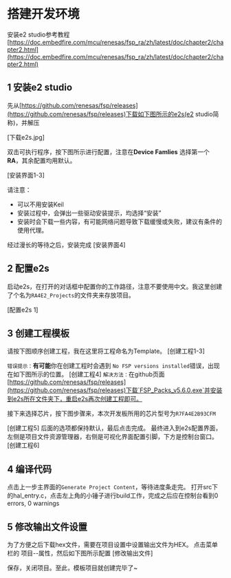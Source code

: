 # 搭建开发环境
安装e2 studio参考教程 [https://doc.embedfire.com/mcu/renesas/fsp_ra/zh/latest/doc/chapter2/chapter2.html](https://doc.embedfire.com/mcu/renesas/fsp_ra/zh/latest/doc/chapter2/chapter2.html)

## 1 安装e2 studio
先从[https://github.com/renesas/fsp/releases](https://github.com/renesas/fsp/releases)下载如下图所示的e2s(e2 studio简称)，并解压

[下载e2s.jpg]

双击可执行程序，按下图所示进行配置，注意在**Device Famlies** 选择第一个 **RA**，其余配置均用默认。

[安装界面1-3]

请注意：
- 可以不用安装Keil
- 安装过程中，会弹出一些驱动安装提示，均选择“安装”
- 安装时会下载一些内容，有可能网络问题导致下载缓慢或失败，建议有条件的使用代理。

经过漫长的等待之后，安装完成
[安装界面4]

## 2 配置e2s
启动e2s，在打开的对话框中配置你的工作路径，注意不要使用中文。我这里创建了个名为`RA4E2_Projects`的文件夹来存放项目。

[配置e2s 1]

## 3 创建工程模板
请按下图顺序创建工程，我在这里将工程命名为Template。
[创建工程1-3]

`错误提示：`**有可能**你在创建工程时会遇到 `No FSP versions installed`错误，出现在如下图所示的位置。
[创建工程4]
`解决方法：`在github页面[https://github.com/renesas/fsp/releases](https://github.com/renesas/fsp/releases)下载`FSP_Packs_v5.6.0.exe`并安装到e2s所在文件夹下，重启e2s再次创建工程即可。

接下来选择芯片，按下图步骤来，本次开发板所用的芯片型号为`R7FA4E2B93CFM`

[创建工程5]
后面的选项都保持默认，最后点击完成。
最终进入到e2s配置界面，左侧是项目文件资源管理器，右侧是可视化界面配置引脚，下方是控制台窗口。
[创建工程6]
## 4 编译代码
点击上一步主界面的`Generate Project Content`，等待进度条走完。
打开src下的hal_entry.c，点击左上角的小锤子进行build工作，完成之后应在控制台看到0 errors, 0 warnings

## 5 修改输出文件设置
为了方便之后下载hex文件，需要在项目设置中设置输出文件为HEX。
点击菜单栏的 项目--属性，然后如下图所示配置
[修改输出文件]

保存，关闭项目。至此，模板项目就创建完毕了~